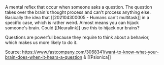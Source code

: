 A mental reflex that occur when someone asks a question. The question takes over the brain's thought process and can't process anything else. Basically the idea that [[202104300005 - Humans can't multitask]] in a specific case, which is rather weird. Almost means you can hijack someone's brain. Could [[Neuralink]] use this to hijack our brains? 

Questions are powerful because they require to think about a behavior, which makes us more likely to do it. 

Source: https://www.fastcompany.com/3068341/want-to-know-what-your-brain-does-when-it-hears-a-question & [[Psionica]]